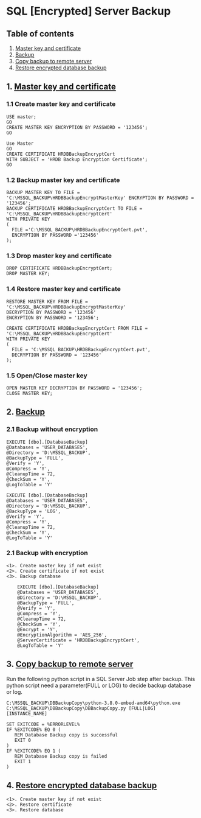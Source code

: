 # SQL [Encrypted] Server Backup

<a name="Table of contents"></a>
## Table of contents

1. [Master key and certificate](#1.-Master-key-and-certificate)
2. [Backup](#2.-Backup)
3. [Copy backup to remote server](#3.-Copy-backup-to-remote-server)
4. [Restore encrypted database backup](#4.-Restore-encrypted-database-backup)

<a href="1.-Master-key-and-certificate"></a>
## 1. [Master key and certificate](#Table-of-contents)

### 1.1 Create master key and certificate

	USE master;  
	GO  
	CREATE MASTER KEY ENCRYPTION BY PASSWORD = '123456';  
	GO  
	
	Use Master  
	GO  
	CREATE CERTIFICATE HRDBBackupEncryptCert  
	WITH SUBJECT = 'HRDB Backup Encryption Certificate';
	GO

### 1.2 Backup master key and certificate

	BACKUP MASTER KEY TO FILE = 'C:\MSSQL_BACKUP\HRDBBackupEncryptMasterKey' ENCRYPTION BY PASSWORD = '123456';
	BACKUP CERTIFICATE HRDBBackupEncryptCert TO FILE = 'C:\MSSQL_BACKUP\HRDBBackupEncryptCert'
	WITH PRIVATE KEY
	(
	  FILE ='C:\MSSQL_BACKUP\HRDBBackupEncryptCert.pvt',
	  ENCRYPTION BY PASSWORD ='123456'
	);

### 1.3 Drop master key and certificate

	DROP CERTIFICATE HRDBBackupEncryptCert;
	DROP MASTER KEY;

### 1.4 Restore master key and certificate

	RESTORE MASTER KEY FROM FILE = 'C:\MSSQL_BACKUP\HRDBBackupEncryptMasterKey'
	DECRYPTION BY PASSWORD = '123456'  
	ENCRYPTION BY PASSWORD = '123456';

	CREATE CERTIFICATE HRDBBackupEncryptCert FROM FILE = 'C:\MSSQL_BACKUP\HRDBBackupEncryptCert'
	WITH PRIVATE KEY
	(
	  FILE = 'C:\MSSQL_BACKUP\HRDBBackupEncryptCert.pvt',   
	  DECRYPTION BY PASSWORD = '123456'
	);

### 1.5 Open/Close master key

	OPEN MASTER KEY DECRYPTION BY PASSWORD = '123456';
	CLOSE MASTER KEY;

<a name="Backup"></a>
## 2. [Backup](#Table-of-contents)

### 2.1 Backup without encryption

	EXECUTE [dbo].[DatabaseBackup]
	@Databases = 'USER_DATABASES',
	@Directory = 'D:\MSSQL_BACKUP',
	@BackupType = 'FULL',
	@Verify = 'Y',
    @Compress = 'Y',
	@CleanupTime = 72,
	@CheckSum = 'Y',
	@LogToTable = 'Y'

	EXECUTE [dbo].[DatabaseBackup]
	@Databases = 'USER_DATABASES',
	@Directory = 'D:\MSSQL_BACKUP',
	@BackupType = 'LOG',
	@Verify = 'Y',
    @Compress = 'Y',
	@CleanupTime = 72,
	@CheckSum = 'Y',
	@LogToTable = 'Y'

### 2.1 Backup with encryption

	<1>. Create master key if not exist
	<2>. Create certificate if not exist
	<3>. Backup database

		EXECUTE [dbo].[DatabaseBackup]
		@Databases = 'USER_DATABASES',
		@Directory = 'D:\MSSQL_BACKUP',
		@BackupType = 'FULL',
		@Verify = 'Y',
	    @Compress = 'Y',
		@CleanupTime = 72,
		@CheckSum = 'Y',
		@Encrypt = 'Y',
		@EncryptionAlgorithm = 'AES_256',
		@ServerCertificate = 'HRDBBackupEncryptCert',
		@LogToTable = 'Y'

<a name="Copy backup to remote server"></a>
## 3. [Copy backup to remote server](#Table-of-contents)

Run the following python script in a SQL Server Job step after backup. This python script need a parameter(FULL or LOG) to decide backup database or log.

	C:\MSSQL_BACKUP\DBBackupCopy\python-3.8.0-embed-amd64\python.exe C:\MSSQL_BACKUP\DBBackupCopy\DBBackupCopy.py [FULL|LOG] [INSTANCE_NAME]
	
	SET EXITCODE = %ERRORLEVEL% 
	IF %EXITCODE% EQ 0 ( 
	   REM Database Backup copy is successful
	   EXIT 0
	)
	IF %EXITCODE% EQ 1 (
	   REM Database Backup copy is failed
	   EXIT 1
	)

<a name="Restore encrypted database backup"></a>
## 4. [Restore encrypted database backup](#Table-of-contents)

	<1>. Create master key if not exist
	<2>. Restore certificate
	<3>. Restore database
